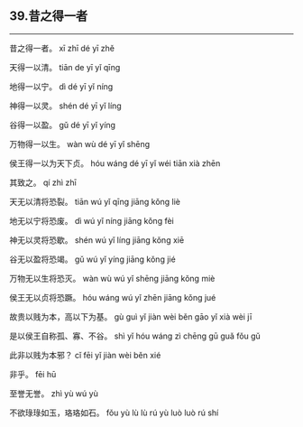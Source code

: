 ## 39.昔之得一者
---


<ruby><rbc><rb> 昔之得一者。 </rb></rbc>
  <rtc><rt>xī zhī dé yī zhě</rt></rtc>
</ruby>

<ruby><rbc><rb> 天得一以清。 </rb></rbc>
  <rtc><rt>tiān de yī yǐ qīng</rt></rtc>
</ruby>

<ruby><rbc><rb> 地得一以宁。 </rb></rbc>
  <rtc><rt>dì dé yī yǐ níng</rt></rtc>
</ruby>

<ruby><rbc><rb> 神得一以灵。 </rb></rbc>
  <rtc><rt>shén dé yī yǐ líng</rt></rtc>
</ruby>

<ruby><rbc><rb> 谷得一以盈。 </rb></rbc>
  <rtc><rt>gǔ dé yī yǐ yíng</rt></rtc>
</ruby>

<ruby><rbc><rb> 万物得一以生。 </rb></rbc>
  <rtc><rt>wàn wù dé yī yǐ shēng</rt></rtc>
</ruby>

<ruby><rbc><rb> 侯王得一以为天下贞。 </rb></rbc>
  <rtc><rt>hóu wáng dé yī yǐ wéi tiān xià zhēn</rt></rtc>
</ruby>

<ruby><rbc><rb> 其致之。 </rb></rbc>
  <rtc><rt>qí zhì zhī</rt></rtc>
</ruby>

<ruby><rbc><rb> 天无以清将恐裂。 </rb></rbc>
  <rtc><rt>tiān wú yǐ qīng jiāng kǒng liè</rt></rtc>
</ruby>

<ruby><rbc><rb> 地无以宁将恐废。 </rb></rbc>
  <rtc><rt>dì wú yǐ níng jiāng kǒng fèi</rt></rtc>
</ruby>

<ruby><rbc><rb> 神无以灵将恐歇。 </rb></rbc>
  <rtc><rt>shén wú yǐ líng jiāng kǒng xiē</rt></rtc>
</ruby>

<ruby><rbc><rb> 谷无以盈将恐竭。 </rb></rbc>
  <rtc><rt>gǔ wú yǐ yíng jiāng kǒng jié</rt></rtc>
</ruby>

<ruby><rbc><rb> 万物无以生将恐灭。 </rb></rbc>
  <rtc><rt>wàn wù wú yǐ shēng jiāng kǒng miè</rt></rtc>
</ruby>

<ruby><rbc><rb> 侯王无以贞将恐蹶。 </rb></rbc>
  <rtc><rt>hóu wáng wú yǐ zhēn jiāng kǒng jué</rt></rtc>
</ruby>

<ruby><rbc><rb> 故贵以贱为本，高以下为基。 </rb></rbc>
  <rtc><rt>gù guì yǐ jiàn wèi běn gāo yǐ xià wèi jī</rt></rtc>
</ruby>

<ruby><rbc><rb> 是以侯王自称孤、寡、不谷。 </rb></rbc>
  <rtc><rt>shì yǐ hóu wáng zì chēng gū guǎ fǒu gǔ</rt></rtc>
</ruby>

<ruby><rbc><rb> 此非以贱为本邪？ </rb></rbc>
  <rtc><rt>cǐ fēi yǐ jiàn wèi běn xié</rt></rtc>
</ruby>

<ruby><rbc><rb> 非乎。 </rb></rbc>
  <rtc><rt>fēi hū</rt></rtc>
</ruby>

<ruby><rbc><rb> 至誉无誉。 </rb></rbc>
  <rtc><rt>zhì yù wú yù</rt></rtc>
</ruby>

<ruby><rbc><rb> 不欲琭琭如玉，珞珞如石。 </rb></rbc>
  <rtc><rt>fǒu yù lù lù rú yù luò luò rú shí</rt></rtc>
</ruby>

<ruby><rbc><rb>  </rb></rbc>
  <rtc><rt></rt></rtc>
</ruby>

